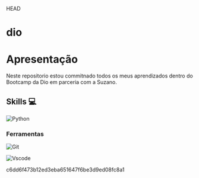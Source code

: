  HEAD
# dio

# Apresentação

Neste repositorio estou commitnado todos os meus aprendizados dentro do Bootcamp da Dio em parceria com a Suzano.

## Skills 💻

![Python](https://img.shields.io/badge/python-3670A0?theme=transparent&bg_color=000&style=for-the-badge&logo=python&logoColor=ffdd54)
### Ferramentas
![Git](https://img.shields.io/badge/GIT-E44C30?style=for-the-badge&logo=git&logoColor=white)

![Vscode](https://img.shields.io/badge/Vscode-007ACC?style=for-the-badge&logo=visual-studio-code&logoColor=white)

c6dd6f473b12ed3eba651647f6be3d9ed08fc8a1
